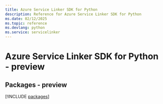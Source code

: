 ```yaml
---
title: Azure Service Linker SDK for Python
description: Reference for Azure Service Linker SDK for Python
ms.date: 02/12/2025
ms.topic: reference
ms.devlang: python
ms.service: servicelinker
---
```

# Azure Service Linker SDK for Python - preview
## Packages - preview
[!INCLUDE [packages](service-linker-index.md)]